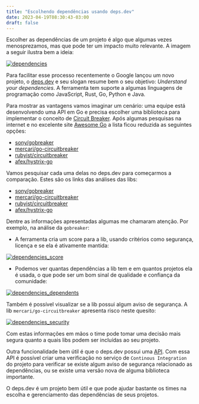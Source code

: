 ```yaml
---
title: "Escolhendo dependências usando deps.dev"
date: 2023-04-19T08:30:43-03:00
draft: false
---
```


Escolher as dependências de um projeto é algo que algumas vezes  menosprezamos, mas que pode ter um impacto muito relevante. A imagem a seguir ilustra bem a ideia:

[![dependencies](/images/posts/dependecies.png)](/images/posts/dependecies.png)

Para facilitar esse processo recentemente o Google lançou um novo projeto, o [deps.dev](https://deps.dev) e seu slogan resume bem o seu objetivo: *Understand your dependencies*. A ferramenta tem suporte a algumas linguagens de programação como JavaScript, Rust, Go, Python e Java. 

Para mostrar as vantagens vamos imaginar um cenário: uma equipe está desenvolvendo uma API em Go e precisa escolher uma biblioteca para implementar o conceito de [Circuit Breaker](https://martinfowler.com/bliki/CircuitBreaker.html). Após algumas pesquisas na internet e no excelente site [Awesome Go](https://awesome-go.com/) a lista ficou reduzida as seguintes opções:

- [sony/gobreaker](https://github.com/sony/gobreaker)
- [mercari/go-circuitbreaker](https://github.com/mercari/go-circuitbreaker)
- [rubyist/circuitbreaker](https://github.com/rubyist/circuitbreaker)
- [afex/hystrix-go](https://github.com/afex/hystrix-go)

Vamos pesquisar cada uma delas no deps.dev para começarmos a comparação. Estes são os links das análises das libs:

- [sony/gobreaker](https://deps.dev/go/github.com%2Fsony%2Fgobreaker)
- [mercari/go-circuitbreaker](https://deps.dev/go/github.com%2Fmercari%2Fgo-circuitbreaker)
- [rubyist/circuitbreaker](https://deps.dev/go/github.com%2Frubyist%2Fcircuitbreaker)
- [afex/hystrix-go](https://deps.dev/go/github.com%2Fafex%2Fhystrix-go)

Dentre as informações apresentadas algumas me chamaram atenção. Por exemplo, na análise da `gobreaker`:

- A ferramenta cria um score para a lib, usando critérios como segurança, licença e se ela é ativamente mantida:

[![dependencies_score](/images/posts/dependencies_score.png)](/images/posts/dependencies_score.png)

- Podemos ver quantas dependências a lib tem e em quantos projetos ela é usada, o que pode ser um bom sinal de qualidade e confiança da comunidade:

[![dependencies_dependents](/images/posts/dependencies_dependents.png)](/images/posts/dependencies_dependents.png)

Também é possível visualizar se a lib possui algum aviso de segurança. A lib `mercari/go-circuitbreaker` apresenta risco neste quesito:

[![dependencies_security](/images/posts/dependencies_security.png)](/images/posts/dependencies_security.png)

Com estas informações em mãos o time pode tomar uma decisão mais segura quanto a quais libs podem ser incluídas ao seu projeto.

Outra funcionalidade bem útil é que o deps.dev possui uma [API](https://docs.deps.dev/api/v3alpha/index.html). Com essa API é possível criar uma verificação no serviço de `Continous Integration` do projeto para verificar se existe algum aviso de segurança relacionado as dependências, ou se existe uma versão nova de alguma biblioteca importante. 

O deps.dev é um projeto bem útil e que pode ajudar bastante os times na escolha e gerenciamento das dependências de seus projetos. 